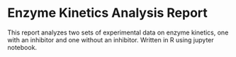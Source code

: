 # Enzyme Kinetics Analysis Report
This report analyzes two sets of experimental data on enzyme kinetics, one with an inhibitor and one without an inhibitor. Written in R using jupyter notebook.


